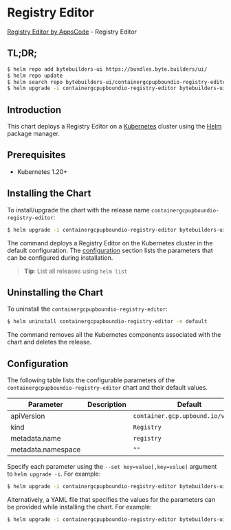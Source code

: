 # Registry Editor

[Registry Editor by AppsCode](https://byte.builders) - Registry Editor

## TL;DR;

```bash
$ helm repo add bytebuilders-ui https://bundles.byte.builders/ui/
$ helm repo update
$ helm search repo bytebuilders-ui/containergcpupboundio-registry-editor --version=v0.4.18
$ helm upgrade -i containergcpupboundio-registry-editor bytebuilders-ui/containergcpupboundio-registry-editor -n default --create-namespace --version=v0.4.18
```

## Introduction

This chart deploys a Registry Editor on a [Kubernetes](http://kubernetes.io) cluster using the [Helm](https://helm.sh) package manager.

## Prerequisites

- Kubernetes 1.20+

## Installing the Chart

To install/upgrade the chart with the release name `containergcpupboundio-registry-editor`:

```bash
$ helm upgrade -i containergcpupboundio-registry-editor bytebuilders-ui/containergcpupboundio-registry-editor -n default --create-namespace --version=v0.4.18
```

The command deploys a Registry Editor on the Kubernetes cluster in the default configuration. The [configuration](#configuration) section lists the parameters that can be configured during installation.

> **Tip**: List all releases using `helm list`

## Uninstalling the Chart

To uninstall the `containergcpupboundio-registry-editor`:

```bash
$ helm uninstall containergcpupboundio-registry-editor -n default
```

The command removes all the Kubernetes components associated with the chart and deletes the release.

## Configuration

The following table lists the configurable parameters of the `containergcpupboundio-registry-editor` chart and their default values.

|     Parameter      | Description |                    Default                    |
|--------------------|-------------|-----------------------------------------------|
| apiVersion         |             | <code>container.gcp.upbound.io/v1beta1</code> |
| kind               |             | <code>Registry</code>                         |
| metadata.name      |             | <code>registry</code>                         |
| metadata.namespace |             | <code>""</code>                               |


Specify each parameter using the `--set key=value[,key=value]` argument to `helm upgrade -i`. For example:

```bash
$ helm upgrade -i containergcpupboundio-registry-editor bytebuilders-ui/containergcpupboundio-registry-editor -n default --create-namespace --version=v0.4.18 --set apiVersion=container.gcp.upbound.io/v1beta1
```

Alternatively, a YAML file that specifies the values for the parameters can be provided while
installing the chart. For example:

```bash
$ helm upgrade -i containergcpupboundio-registry-editor bytebuilders-ui/containergcpupboundio-registry-editor -n default --create-namespace --version=v0.4.18 --values values.yaml
```

